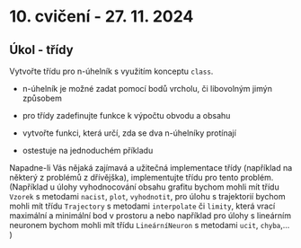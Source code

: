 # 10. cvičení - 27. 11. 2024

## Úkol - třídy

Vytvořte třídu pro n-úhelník s využitím konceptu `class`.
- n-úhelník je možné zadat pomocí bodů vrcholu, či libovolným jimýn způsobem

- pro třídy zadefinujte funkce k výpočtu obvodu a obsahu

- vytvořte funkci, která určí, zda se dva n-úhelníky protínají

- ostestuje na jednoduchém příkladu

Napadne-li Vás nějaká zajímavá a užitečná implementace třídy (například na některý z problémů z dřívějška), implementujte třídu pro tento problém.
(Například u úlohy vyhodnocování obsahu grafitu bychom mohli mít třídu `Vzorek` s metodami `nacist`, `plot`, `vyhodnotit`, pro úlohu s trajektorií bychom mohli mít třídu `Trajectory` s metodami `interpolate` či `limity`, která vrací maximální a minimální bod v prostoru a nebo například pro úlohy s lineárním neuronem bychom mohli mít třídu `LineárníNeuron` s metodami `ucit`, `chyba`,... )

